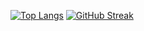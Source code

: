 [![Top Langs](https://github-readme-stats.vercel.app/api/top-langs/?username=p-karari&layout=compact&theme=vision-friendly-dark)](https://github.com/anuraghazra/github-readme-stats) [![GitHub Streak](https://github-readme-streak-stats.herokuapp.com?user=p-karari&theme=onedark-duo)](https://git.io/streak-stats)

